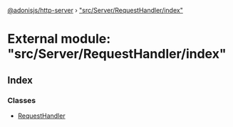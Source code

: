 [@adonisjs/http-server](../README.md) › ["src/Server/RequestHandler/index"](_src_server_requesthandler_index_.md)

# External module: "src/Server/RequestHandler/index"

## Index

### Classes

* [RequestHandler](../classes/_src_server_requesthandler_index_.requesthandler.md)
